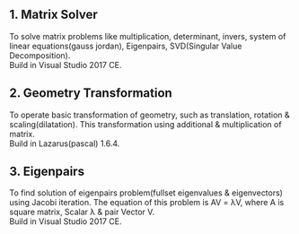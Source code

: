 ## 1. Matrix Solver
To solve matrix problems like multiplication, determinant, invers, system of linear equations(gauss jordan), Eigenpairs, SVD(Singular Value Decomposition).<br>
Build in Visual Studio 2017 CE.

## 2. Geometry Transformation
To operate basic transformation of geometry, such as translation, rotation & scaling(dilatation). This transformation using additional & multiplication of matrix.<br>
Build in Lazarus(pascal) 1.6.4.

## 3. Eigenpairs
To find solution of eigenpairs problem(fullset eigenvalues & eigenvectors) using Jacobi iteration.
The equation of this problem is AV = λV,
where A is square matrix, Scalar λ & pair Vector V.<br>
Build in Visual Studio 2017 CE.
